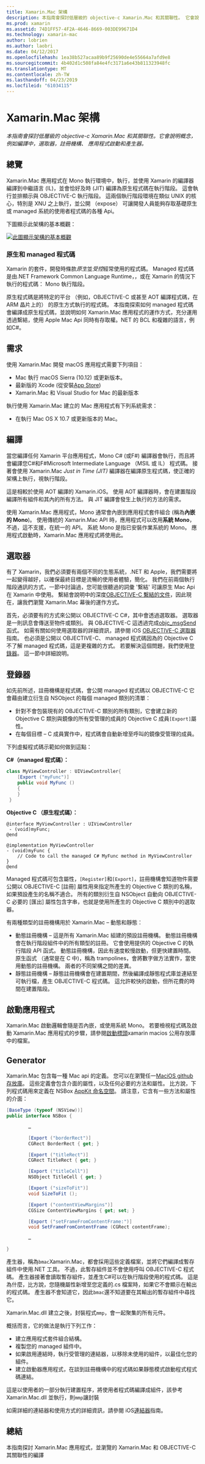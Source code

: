 ```yaml
---
title: Xamarin.Mac 架構
description: 本指南會探討低層級的 objective-c Xamarin.Mac 和其關聯性。 它會說明概念，例如編譯中，選取器，註冊機構、 應用程式啟動和產生器。
ms.prod: xamarin
ms.assetid: 74D1FF57-4F2A-4646-8669-003DE99671D4
ms.technology: xamarin-mac
author: lobrien
ms.author: laobri
ms.date: 04/12/2017
ms.openlocfilehash: 1ea38b527acaa89b9f25690de4e55664a7afd9e8
ms.sourcegitcommit: 4b402d1c508fa84e4fc3171a6e43b811323948fc
ms.translationtype: MT
ms.contentlocale: zh-TW
ms.lasthandoff: 04/23/2019
ms.locfileid: "61034115"
---
```

# <a name="xamarinmac-architecture"></a>Xamarin.Mac 架構

_本指南會探討低層級的 objective-c Xamarin.Mac 和其關聯性。它會說明概念，例如編譯中，選取器，註冊機構、 應用程式啟動和產生器。_

## <a name="overview"></a>總覽

Xamarin.Mac 應用程式在 Mono 執行環境中，執行，並使用 Xamarin 的編譯器編譯到中繼語言 (IL)，並會恰好及時 (JIT) 編譯為原生程式碼在執行階段。 這會執行並排顯示與 OBJECTIVE-C 執行階段。 這兩個執行階段環境在類似 UNIX 的核心，特別是 XNU 之上執行，並公開 （expose） 可讓開發人員能夠存取基礎原生或 managed 系統的使用者程式碼的各種 Api。

下圖顯示此架構的基本概觀：

[![此圖顯示架構的基本概觀](architecture-images/mac-arch.png "此圖顯示架構的基本概觀")](architecture-images/mac-arch-large.png#lightbox)

### <a name="native-and-managed-code"></a>原生和 managed 程式碼

Xamarin 的套件，開發時條款*原生*並*受控*經常使用的程式碼。 Managed 程式碼是由.NET Framework Common Language Runtime，，或在 Xamarin 的情況下執行的程式碼： Mono 執行階段。

原生程式碼是將特定的平台 （例如，OBJECTIVE-C 或甚至 AOT 編譯程式碼，在 ARM 晶片上的） 的原生方式執行的程式碼。 本指南探索如何 managed 程式碼會編譯成原生程式碼，並說明如何 Xamarin.Mac 應用程式的運作方式，充分運用透過繫結，使用 Apple Mac Api 同時有存取權。NET 的 BCL 和複雜的語言，例如C#。

## <a name="requirements"></a>需求

使用 Xamarin.Mac 開發 macOS 應用程式需要下列項目：

- Mac 執行 macOS Sierra (10.12) 或更新版本。
- 最新版的 Xcode (從安裝[App Store](https://itunes.apple.com/us/app/xcode/id497799835?mt=12))
- Xamarin.Mac 和 Visual Studio for Mac 的最新版本

執行使用 Xamarin.Mac 建立的 Mac 應用程式有下列系統需求：

- 在執行 Mac OS X 10.7 或更新版本的 Mac。

## <a name="compilation"></a>編譯

當您編譯任何 Xamarin 平台應用程式，Mono C# (或F#) 編譯器會執行，而且將會編譯您C#和F#Microsoft Intermediate Language （MSIL 或 IL） 程式碼。 接著會使用 Xamarin.Mac *Just in Time (JIT)* 編譯器在編譯原生程式碼，使正確的架構上執行，視執行階段。

這是相較於使用 AOT 編譯的 Xamarin.iOS。 使用 AOT 編譯器時，會在建置階段編譯所有組件和其內的所有方法。 與 JIT 編譯會發生上執行的方法的需求。

使用 Xamarin.Mac 應用程式，Mono 通常會內嵌到應用程式套件組合 (稱為**內嵌的 Mono**)。 使用傳統的 Xamarin.Mac API 時，應用程式可以改用**系統 Mono**，不過，這不支援，在統一的 API。 系統 Mono 是指已安裝作業系統的 Mono。 應用程式啟動時，Xamarin.Mac 應用程式將使用此。

## <a name="selectors"></a>選取器

有了 Xamarin，我們必須要有兩個不同的生態系統，.NET 和 Apple，我們需要將一起變得越好，以確保最終目標是流暢的使用者體驗，簡化。 我們在前兩個執行階段通訊的方式，一節中討論過，您可能很聽過的詞彙 '繫結' 可讓原生 Mac Api 在 Xamarin 中使用。 繫結會說明中的深度[OBJECTIVE-C 繫結的文件](~/mac/platform/binding.md)，因此現在，讓我們瀏覽 Xamarin.Mac 幕後的運作方式。

首先，必須要有的方式來公開以 OBJECTIVE-C C#，其中會透過選取器。 選取器是一則訊息會傳送至物件或類別。 與 OBJECTIVE-C 這透過完成[objc_msgSend](https://developer.apple.com/library/mac/documentation/Cocoa/Reference/ObjCRuntimeRef/index.html)函式。 如需有關如何使用選取器的詳細資訊，請參閱 iOS [OBJECTIVE-C 選取器](~/ios/internals/objective-c-selectors.md)指南。 也必須是公開以 OBJECTIVE-C、 managed 程式碼因為的 Objective C 不了解 managed 程式碼，這是更複雜的方式。 若要解決這個問題，我們使用[登錄器](~/mac/internals/registrar.md)。 這一節中詳細說明。

## <a name="registrar"></a>登錄器

如先前所述，註冊機構是程式碼，會公開 managed 程式碼以 OBJECTIVE-C 它會藉由建立衍生自 NSObject 的每個 managed 類別的清單：

- 針對不會包裝現有的 OBJECTIVE-C 類別的所有類別，它會建立新的 Objective C 類別與鏡像的所有受管理的成員的 Objective C 成員`[Export]`屬性。
- 在每個目標 – C 成員實作中，程式碼會自動新增至呼叫的鏡像受管理的成員。

下列虛擬程式碼示範如何做到這點：

**C#（managed 程式碼）：**

```csharp
class MyViewController : UIViewController{
    [Export ("myFunc")]
    public void MyFunc ()
    {
    }
 }
 ```

**Objective C （原生程式碼）：**

```objc
@interface MyViewController : UIViewController
 - (void)myFunc;
@end 

@implementation MyViewController
- (void)myFunc {
    // Code to call the managed C# MyFunc method in MyViewController
}
@end
```

Managed 程式碼可包含屬性，`[Register]`和`[Export]`，註冊機構會知道物件需要公開以 OBJECTIVE-C [註冊] 屬性用來指定所產生的 Objective C 類別的名稱，如果預設產生的名稱不適合。 所有的類別衍生自 NSObject 自動向 OBJECTIVE-C 必要的 [匯出] 屬性包含字串，也就是使用所產生的 Objective C 類別中的選取器。

有兩種類型的註冊機構用於 Xamarin.Mac – 動態和靜態：

- 動態註冊機構 – 這是所有 Xamarin.Mac 組建的預設註冊機構。 動態註冊機構會在執行階段組件中的所有類型的註冊。 它會使用提供的 Objective C 的執行階段 API 函式。 動態註冊機構，因此有速度較慢啟動，但更快建置時間。 原生函式 （通常是在 C 中)，稱為 trampolines，會將數字做方法實作，當使用動態的註冊機構。 兩者的不同架構之間的差異。
- 靜態註冊機構 – 靜態註冊機構會在建置期間，然後編譯成靜態程式庫並連結至可執行檔，產生 OBJECTIVE-C 程式碼。 這允許較快的啟動，但所花費的時間在建置階段。

## <a name="application-launch"></a>啟動應用程式

Xamarin.Mac 啟動邏輯會隨是否內嵌，或使用系統 Mono。 若要檢視程式碼及啟動 Xamarin.Mac 應用程式的步驟，請參閱[啟動標頭](https://github.com/xamarin/xamarin-macios/blob/master/runtime/xamarin/launch.h)xamarin macios 公用存放庫中的檔案。

## <a name="generator"></a>Generator

Xamarin.Mac 包含每一種 Mac api 的定義。 您可以在瀏覽任一[MaciOS github 存放庫](https://github.com/xamarin/xamarin-macios/tree/master/src)。 這些定義會包含介面的屬性，以及任何必要的方法和屬性。 比方說，下列程式碼用來定義在 NSBox [AppKit 命名空間](https://github.com/xamarin/xamarin-macios/blob/master/src/appkit.cs#L1465-L1526)。 請注意，它含有一些方法和屬性的介面：

```csharp
[BaseType (typeof (NSView))]
public interface NSBox {

        …

        [Export ("borderRect")]
        CGRect BorderRect { get; }

        [Export ("titleRect")]
        CGRect TitleRect { get; }

        [Export ("titleCell")]
        NSObject TitleCell { get; }

        [Export ("sizeToFit")]
        void SizeToFit ();

        [Export ("contentViewMargins")]
        CGSize ContentViewMargins { get; set; }

        [Export ("setFrameFromContentFrame:")]
        void SetFrameFromContentFrame (CGRect contentFrame);

        …

}
```

產生器，稱為`bmac`Xamarin.Mac，都會採用這些定義檔案，並將它們編譯成暫存組件中使用.NET 工具。 不過，此暫存組件並不會使用呼叫 OBJECTIVE-C 程式碼。 產生器接著會讀取暫存組件，並產生C#可以在執行階段使用的程式碼。 這是為什麼，比方說，您隨機屬性新增至您定義的.cs 檔案時，如果它不會顯示在輸出的程式碼。 產生器不會知道它，因此`bmac`還不知道要在其輸出的暫存組件中尋找它。

Xamarin.Mac.dll 建立之後，封裝程式`mmp`，會一起聚集的所有元件。

概括而言，它的做法是執行下列工作：

- 建立應用程式套件組合結構。
- 複製您的 managed 組件中。
- 如果啟用連結時，執行受管理的連結器，以移除未使用的組件，以最佳化您的組件。
- 建立啟動器應用程式，在談到註冊機構中的程式碼如果靜態模式啟動程式程式碼連結。

這是以使用者的一部分執行建置程序，將使用者程式碼編譯成組件，該參考 Xamarin.Mac.dll 並執行，則`mmp`讓封裝

如需詳細的連結器和使用方式的詳細資訊，請參閱 iOS[連結器](~/ios/deploy-test/linker.md)指南。

## <a name="summary"></a>總結

本指南探討 Xamarin.Mac 應用程式，並瀏覽的 Xamarin.Mac 和 OBJECTIVE-C 其關聯性的編譯
